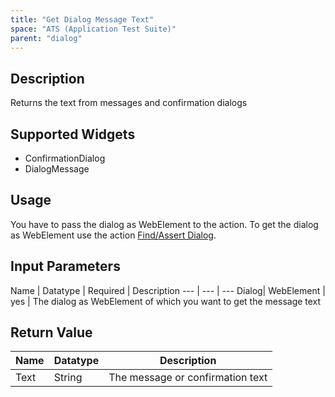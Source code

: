 ```yaml
---
title: "Get Dialog Message Text"
space: "ATS (Application Test Suite)"
parent: "dialog"
---
```


## Description

Returns the text from messages and confirmation dialogs

## Supported Widgets

 + ConfirmationDialog
 + DialogMessage

## Usage

You have to pass the dialog as WebElement to the action. To get the dialog as WebElement use the action [Find/Assert Dialog](findassert-dialog).

## Input Parameters

Name | Datatype | Required | Description
--- | --- | ---
Dialog| WebElement | yes | The dialog as WebElement of which you want to get the message text

## Return Value

Name | Datatype | Description
--- | --- | ---
Text | String | The message or confirmation text
